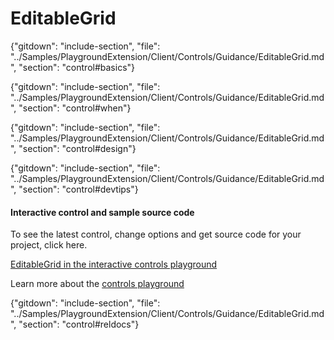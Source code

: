 ﻿# EditableGrid

{"gitdown": "include-section", "file": "../Samples/PlaygroundExtension/Client/Controls/Guidance/EditableGrid.md", "section": "control#basics"}

<!-- TODO get an IMAGE to embed here -->

<!-- TODO get an SAMPLE CODE to embed here -->

{"gitdown": "include-section", "file": "../Samples/PlaygroundExtension/Client/Controls/Guidance/EditableGrid.md", "section": "control#when"}

{"gitdown": "include-section", "file": "../Samples/PlaygroundExtension/Client/Controls/Guidance/EditableGrid.md", "section": "control#design"}

{"gitdown": "include-section", "file": "../Samples/PlaygroundExtension/Client/Controls/Guidance/EditableGrid.md", "section": "control#devtips"}

#### Interactive control and sample source code
To see the latest control, change options and get source code for your project, click here.

<a href="https://ms.portal.azure.com/?Microsoft_Azure_Playground=true#blade/Microsoft_Azure_Playground/ControlsIndexBlade/EditableGrid_create_Playground" target="_blank">EditableGrid in the interactive controls playground</a>

Learn more about the [controls playground](./top-extensions-controls-playground.md)


{"gitdown": "include-section", "file": "../Samples/PlaygroundExtension/Client/Controls/Guidance/EditableGrid.md", "section": "control#reldocs"}

